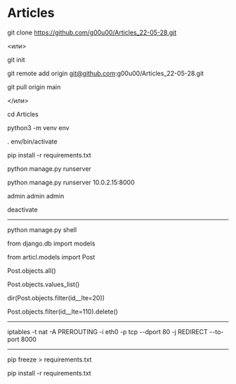 # Articles

git clone https://github.com/g00u00/Articles_22-05-28.git

<или>

git init

git remote add origin git@github.com:g00u00/Articles_22-05-28.git

git pull origin main

</или>

cd Articles

python3 -m venv env

. env/bin/activate

pip install -r requirements.txt

python manage.py runserver

python manage.py runserver 10.0.2.15:8000

admin admin admin

deactivate

----------------

python manage.py shell

from django.db import models

from articl.models import Post

Post.objects.all()

Post.objects.values_list()

dir(Post.objects.filter(id__lte=20))

Post.objects.filter(id__lte=110).delete()


-------------

iptables -t nat -A PREROUTING -i eth0 -p tcp --dport 80 -j REDIRECT --to-port 8000

-------------

pip freeze > requirements.txt

pip install -r requirements.txt
